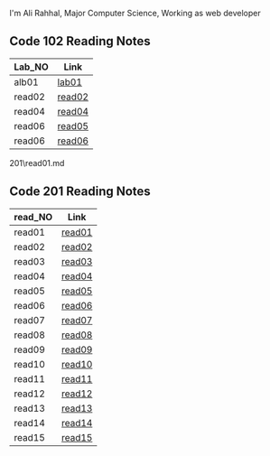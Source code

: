 I'm Ali Rahhal, Major Computer Science, Working as web developer

## Code 102 Reading Notes

| Lab_NO   |                         Link                                    |
| -------- | --------------------------------------------------------------- |
| alb01    |  [lab01](https://arahal81.github.io/reading-notes/102/lab01)    |
| read02   |  [read02](https://arahal81.github.io/reading-notes/102/read02)  |
| read04   |  [read04](https://arahal81.github.io/reading-notes/102/read04)  |
| read06   |  [read05](https://arahal81.github.io/reading-notes/102/read5)   |
| read06   |  [read06](https://arahal81.github.io/reading-notes/102/read06)  |

201\read01.md



## Code 201 Reading Notes

| read_NO  |                         Link                                   |
| -------- | -------------------------------------------------------------- |
| read01   |  [read01](https://arahal81.github.io/reading-notes/201/read01) |
| read02   |  [read02](https://arahal81.github.io/reading-notes/201/read02) |
| read03   |  [read03](https://arahal81.github.io/reading-notes/201/read03) |
| read04   |  [read04](https://arahal81.github.io/reading-notes/201/read04) |
| read05   |  [read05](https://arahal81.github.io/reading-notes/201/read05) |
| read06   |  [read06](https://arahal81.github.io/reading-notes/201/read06) |
| read07   |  [read07](https://arahal81.github.io/reading-notes/201/read07) |
| read08   |  [read08](https://arahal81.github.io/reading-notes/201/read08) |
| read09   |  [read09](https://arahal81.github.io/reading-notes/201/read09) |
| read10   |  [read10](https://arahal81.github.io/reading-notes/201/read10) |
| read11   |  [read11](https://arahal81.github.io/reading-notes/201/read11) |
| read12   |  [read12](https://arahal81.github.io/reading-notes/201/read12) |
| read13   |  [read13](https://arahal81.github.io/reading-notes/201/read13) |
| read14   |  [read14](https://arahal81.github.io/reading-notes/201/read14) |
| read15   |  [read15](https://arahal81.github.io/reading-notes/201/read15) |
